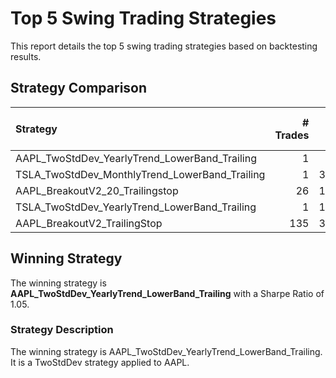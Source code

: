 
# Top 5 Swing Trading Strategies

This report details the top 5 swing trading strategies based on backtesting results.

## Strategy Comparison

| Strategy                                       |   # Trades |   Equity Final [$] |   Return [%] |   Win Rate [%] |   Best Trade [%] |   Worst Trade [%] |   Avg. Trade [%] |   Sharpe Ratio |
|:-----------------------------------------------|-----------:|-------------------:|-------------:|---------------:|-----------------:|------------------:|-----------------:|---------------:|
| AAPL_TwoStdDev_YearlyTrend_LowerBand_Trailing  |          1 |        8.7566e+07  |      87466   |          100   |      8.7466e+06  |       8.7466e+06  |      8.7466e+06  |           1.05 |
| TSLA_TwoStdDev_MonthlyTrend_LowerBand_Trailing |          1 |        3.11036e+07 |      31003.6 |          100   |      3.10036e+06 |       3.10036e+06 |      3.10036e+06 |           0.98 |
| AAPL_BreakoutV2_20_Trailingstop                |         26 |        1.67533e+07 |      16653.3 |           46.2 |  41133           |   -2057.9         |   2958.6         |           0.95 |
| TSLA_TwoStdDev_YearlyTrend_LowerBand_Trailing  |          1 |        1.92888e+07 |      19188.8 |          100   |      1.91888e+06 |       1.91888e+06 |      1.91888e+06 |           0.94 |
| AAPL_BreakoutV2_TrailingStop                   |        135 |        3.67842e+06 |       3578.4 |           53.3 |   4497.6         |   -1717.1         |    311.1         |           0.93 |

## Winning Strategy

The winning strategy is **AAPL_TwoStdDev_YearlyTrend_LowerBand_Trailing** with a Sharpe Ratio of 1.05.

### Strategy Description

The winning strategy is AAPL_TwoStdDev_YearlyTrend_LowerBand_Trailing. It is a TwoStdDev strategy applied to AAPL.

